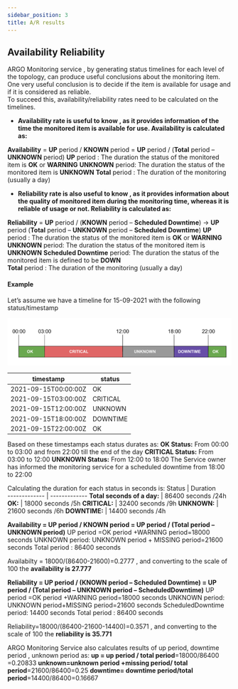 ```yaml
---
sidebar_position: 3
title: A/R results 
---
```

## Availability Reliability 
ARGO Monitoring service , by  generating status timelines for each level of the topology,  can produce useful conclusions about the monitoring item. One very useful conclusion is to decide if the item is available for usage and if it is considered as reliable.   
To succeed this,  availability/reliability rates need to be calculated on the timelines. 


* __Availability rate is useful to know , as it provides information of the time the monitored item is available for use. Availability is calculated as:__

 **Availability** = **UP** period / **KNOWN** period = **UP** period / (**Total** period – **UNKNOWN** period)
**UP** period : The duration  the status of the monitored item is **OK** or **WARNING**
**UNKNOWN** period: The duration  the status of the monitored item is **UNKNOWN**
             **Total** period : The duration  of the monitoring (usually a day)

* __Reliability rate is also useful to know , as it provides information about the quality of monitored item during the monitoring time, whereas it is reliable of usage or not. Reliability is calculated as:__
 
**Reliability** = **UP** period / (**KNOWN** period – **Scheduled Downtime**) →  **UP** period (**Total** period – **UNKNOWN** period – **Scheduled Downtime**)
**UP** period : The duration  the status of the monitored item is **OK** or **WARNING**
**UNKNOWN** period: The duration the status of the monitored item is **UNKNOWN**
**Scheduled Downtime** period: The duration  the status of the monitored item is defined to be **DOWN**                      
**Total** period : The duration of the monitoring (usually a day)



#### Example

Let’s assume we have a timeline for 15-09-2021 with the following status/timestamp

![](/img/reports/ARtimeline.png) 

timestamp  | status
------------- | -------------
2021-09-15T00:00:00Z  | OK
2021-09-15T03:00:00Z  | CRITICAL
2021-09-15T12:00:00Z  | UNKNOWN
2021-09-15T18:00:00Z | DOWNTIME
2021-09-15T22:00:00Z  | OK

Based on these timestamps each status durates as: 
**OK Status:**         From 00:00 to 03:00 and from 22:00 till the end of the day
**CRITICAL  Status:**  From 03:00 to 12:00
**UNKNOWN  Status:**   From 12:00 to 18:00
The Service owner has informed the monitoring service for a scheduled downtime from 18:00 to 22:00 


Calculating the duration for each status in seconds is: 
Status      | Duration      
------------- | -------------
**Total seconds of a day:** | 86400 seconds /24h
**OK:** | 18000 seconds /5h
**CRITICAL:** | 32400 seconds /9h 
**UNKNOWN:** | 21600 seconds /6h
**DOWNTIME:** | 14400 seconds /4h

**Availability = UP period / KNOWN period = UP period / (Total period – UNKNOWN period)**
UP period =OK period +WARNING period=18000 seconds 
UNKNOWN period: UNKNOWN period + MISSING period=21600 seconds
Total period : 86400  seconds

Availabilty = 18000/(86400-21600)=0.2777 , and converting to the scale of 100 the **availability is 27.777** 

**Reliability = UP period / (KNOWN period – Scheduled Downtime) = UP period / (Total     period – UNKNOWN period – ScheduledDowntime)**
UP period =OK period +WARNING period=18000 seconds 
UNKNOWN period: UNKNOWN period+MISSING period=21600 seconds
ScheduledDowntime period: 14400 seconds
Total period : 86400 seconds

Reliability=18000/(86400-21600-14400)=0.3571 , and converting to the scale of 100 the **reliability is 35.771**

ARGO Monitoring Service also calculates results of up period, downtime period , unknown period as:
 **up = up period / total period**=18000/86400 =0.20833
 **unknown=unknown period +missing period/  total period**=21600/86400=0.25
 **downtime= downtime period/total period**=14400/86400=0.16667





